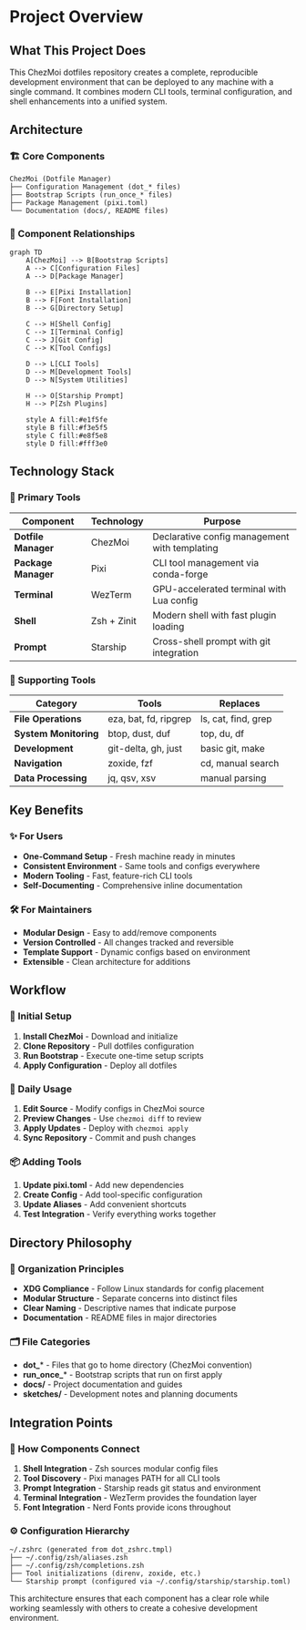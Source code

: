 # Project Overview

## What This Project Does

This ChezMoi dotfiles repository creates a complete, reproducible development environment that can be deployed to any machine with a single command. It combines modern CLI tools, terminal configuration, and shell enhancements into a unified system.

## Architecture

### 🏗️ Core Components

```
ChezMoi (Dotfile Manager)
├── Configuration Management (dot_* files)
├── Bootstrap Scripts (run_once_* files)
├── Package Management (pixi.toml)
└── Documentation (docs/, README files)
```

### 🔄 Component Relationships

```mermaid
graph TD
    A[ChezMoi] --> B[Bootstrap Scripts]
    A --> C[Configuration Files]
    A --> D[Package Manager]
    
    B --> E[Pixi Installation]
    B --> F[Font Installation]
    B --> G[Directory Setup]
    
    C --> H[Shell Config]
    C --> I[Terminal Config]
    C --> J[Git Config]
    C --> K[Tool Configs]
    
    D --> L[CLI Tools]
    D --> M[Development Tools]
    D --> N[System Utilities]
    
    H --> O[Starship Prompt]
    H --> P[Zsh Plugins]
    
    style A fill:#e1f5fe
    style B fill:#f3e5f5
    style C fill:#e8f5e8
    style D fill:#fff3e0
```

## Technology Stack

### 🎯 Primary Tools
| Component | Technology | Purpose |
|-----------|------------|---------|
| **Dotfile Manager** | ChezMoi | Declarative config management with templating |
| **Package Manager** | Pixi | CLI tool management via conda-forge |
| **Terminal** | WezTerm | GPU-accelerated terminal with Lua config |
| **Shell** | Zsh + Zinit | Modern shell with fast plugin loading |
| **Prompt** | Starship | Cross-shell prompt with git integration |

### 🔧 Supporting Tools
| Category | Tools | Replaces |
|----------|-------|----------|
| **File Operations** | eza, bat, fd, ripgrep | ls, cat, find, grep |
| **System Monitoring** | btop, dust, duf | top, du, df |
| **Development** | git-delta, gh, just | basic git, make |
| **Navigation** | zoxide, fzf | cd, manual search |
| **Data Processing** | jq, qsv, xsv | manual parsing |

## Key Benefits

### ✨ For Users
- **One-Command Setup** - Fresh machine ready in minutes
- **Consistent Environment** - Same tools and configs everywhere
- **Modern Tooling** - Fast, feature-rich CLI tools
- **Self-Documenting** - Comprehensive inline documentation

### 🛠️ For Maintainers
- **Modular Design** - Easy to add/remove components
- **Version Controlled** - All changes tracked and reversible
- **Template Support** - Dynamic configs based on environment
- **Extensible** - Clean architecture for additions

## Workflow

### 🚀 Initial Setup
1. **Install ChezMoi** - Download and initialize
2. **Clone Repository** - Pull dotfiles configuration
3. **Run Bootstrap** - Execute one-time setup scripts
4. **Apply Configuration** - Deploy all dotfiles

### 🔄 Daily Usage
1. **Edit Source** - Modify configs in ChezMoi source
2. **Preview Changes** - Use `chezmoi diff` to review
3. **Apply Updates** - Deploy with `chezmoi apply`
4. **Sync Repository** - Commit and push changes

### 📦 Adding Tools
1. **Update pixi.toml** - Add new dependencies
2. **Create Config** - Add tool-specific configuration
3. **Update Aliases** - Add convenient shortcuts
4. **Test Integration** - Verify everything works together

## Directory Philosophy

### 📁 Organization Principles
- **XDG Compliance** - Follow Linux standards for config placement
- **Modular Structure** - Separate concerns into distinct files
- **Clear Naming** - Descriptive names that indicate purpose
- **Documentation** - README files in major directories

### 🗂️ File Categories
- **dot_*** - Files that go to home directory (ChezMoi convention)
- **run_once_*** - Bootstrap scripts that run on first apply
- **docs/** - Project documentation and guides
- **sketches/** - Development notes and planning documents

## Integration Points

### 🔗 How Components Connect
1. **Shell Integration** - Zsh sources modular config files
2. **Tool Discovery** - Pixi manages PATH for all CLI tools
3. **Prompt Integration** - Starship reads git status and environment
4. **Terminal Integration** - WezTerm provides the foundation layer
5. **Font Integration** - Nerd Fonts provide icons throughout

### ⚙️ Configuration Hierarchy
```
~/.zshrc (generated from dot_zshrc.tmpl)
├── ~/.config/zsh/aliases.zsh
├── ~/.config/zsh/completions.zsh
├── Tool initializations (direnv, zoxide, etc.)
└── Starship prompt (configured via ~/.config/starship/starship.toml)
```

This architecture ensures that each component has a clear role while working seamlessly with others to create a cohesive development environment.
